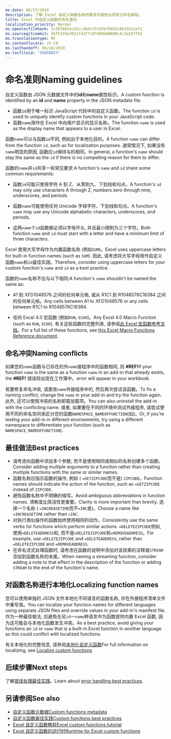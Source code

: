 ```yaml
---
ms.date: 06/17/2019
description: 了解 Excel 自定义函数名称的要求并避免出现常见命名缺陷。
title: Excel 中自定义函数的命名准则
localization_priority: Normal
ms.openlocfilehash: 2c5b78b2ecd1ccdbdc3fcb5bf6601c06193a1ef1
ms.sourcegitcommit: 4bf5159a3821f4277c07d89e88808c4c3a25ff81
ms.translationtype: MT
ms.contentlocale: zh-CN
ms.lasthandoff: 06/18/2019
ms.locfileid: "35059823"
---
```

# <a name="naming-guidelines"></a><span data-ttu-id="8aa76-103">命名准则</span><span class="sxs-lookup"><span data-stu-id="8aa76-103">Naming guidelines</span></span>

<span data-ttu-id="8aa76-104">自定义函数由 JSON 元数据文件中的**id**和**name**属性标识。</span><span class="sxs-lookup"><span data-stu-id="8aa76-104">A custom function is identified by an **id** and **name** property in the JSON metadata file.</span></span>

- <span data-ttu-id="8aa76-105">函数`id`用于唯一标识 JavaScript 代码中的自定义函数。</span><span class="sxs-lookup"><span data-stu-id="8aa76-105">The function `id` is used to uniquely identify custom functions in your JavaScript code.</span></span> 
- <span data-ttu-id="8aa76-106">函数`name`用作在 Excel 中向用户显示的显示名称。</span><span class="sxs-lookup"><span data-stu-id="8aa76-106">The function `name` is used as the display name that appears to a user in Excel.</span></span> 

<span data-ttu-id="8aa76-107">函数`name`可以与函数`id`不同, 例如出于本地化目的。</span><span class="sxs-lookup"><span data-stu-id="8aa76-107">A function `name` can differ from the function `id`, such as for localization purposes.</span></span> <span data-ttu-id="8aa76-108">通常情况下, 如果没有`name`明显的原因, 函数应`id`保持与的相同。</span><span class="sxs-lookup"><span data-stu-id="8aa76-108">In general, a function's `name` should stay the same as the `id` if there is no compelling reason for them to differ.</span></span>

<span data-ttu-id="8aa76-109">函数的`name`并`id`共享一些常见要求:</span><span class="sxs-lookup"><span data-stu-id="8aa76-109">A function's `name` and `id` share some common requirements:</span></span>

- <span data-ttu-id="8aa76-110">函数`id`可能只使用字符 A 到 Z、从零到九、下划线和句点。</span><span class="sxs-lookup"><span data-stu-id="8aa76-110">A function's `id` may only use characters A through Z, numbers zero through nine, underscores, and periods.</span></span>

- <span data-ttu-id="8aa76-111">函数`name`可能使用任何 Unicode 字母字符、下划线和句点。</span><span class="sxs-lookup"><span data-stu-id="8aa76-111">A function's `name` may use any Unicode alphabetic characters, underscores, and periods.</span></span>

- <span data-ttu-id="8aa76-112">这两`name`个`id`函数都必须以字母开头, 并且最小限制为三个字符。</span><span class="sxs-lookup"><span data-stu-id="8aa76-112">Both function `name` and `id` must start with a letter and have a minimum limit of three characters.</span></span>

<span data-ttu-id="8aa76-113">Excel 使用大写字母作为内置函数名称 (例如`SUM`)。</span><span class="sxs-lookup"><span data-stu-id="8aa76-113">Excel uses uppercase letters for built-in function names (such as `SUM`).</span></span> <span data-ttu-id="8aa76-114">因此, 请考虑将大写字母用作自定义函数`name`和`id`最佳实践。</span><span class="sxs-lookup"><span data-stu-id="8aa76-114">Therefore, consider using uppercase letters for your custom function's `name` and `id` as a best practice.</span></span>

<span data-ttu-id="8aa76-115">函数的`name`名称不应与以下相同:</span><span class="sxs-lookup"><span data-stu-id="8aa76-115">A function's `name` shouldn't be named the same as:</span></span>

- <span data-ttu-id="8aa76-116">A1 到 XFD1048576 之间的任何单元格, 或从 R1C1 到 R1048576C16384 之间的任何单元格。</span><span class="sxs-lookup"><span data-stu-id="8aa76-116">Any cells between A1 to XFD1048576 or any cells between R1C1 to R1048576C16384.</span></span>

- <span data-ttu-id="8aa76-117">任何 Excel 4.0 宏函数 (例如`RUN`, `ECHO`)。</span><span class="sxs-lookup"><span data-stu-id="8aa76-117">Any Excel 4.0 Macro Function (such as `RUN`, `ECHO`).</span></span>  <span data-ttu-id="8aa76-118">有关这些函数的完整列表, 请参阅[此 Excel 宏函数参考文档](https://d13ot9o61jdzpp.cloudfront.net/files/Excel%204.0%20Macro%20Functions%20Reference.pdf)。</span><span class="sxs-lookup"><span data-stu-id="8aa76-118">For a full list of these functions, see [this Excel Macro Functions Reference document](https://d13ot9o61jdzpp.cloudfront.net/files/Excel%204.0%20Macro%20Functions%20Reference.pdf).</span></span>

## <a name="naming-conflicts"></a><span data-ttu-id="8aa76-119">命名冲突</span><span class="sxs-lookup"><span data-stu-id="8aa76-119">Naming conflicts</span></span>

<span data-ttu-id="8aa76-120">如果您的`name`函数与已存在的外`name`接程序中的函数相同, 则 **#REF!**</span><span class="sxs-lookup"><span data-stu-id="8aa76-120">If your function `name` is the same as a function `name` in an add-in that already exists, the **#REF!**</span></span> <span data-ttu-id="8aa76-121">错误将出现在工作簿中。</span><span class="sxs-lookup"><span data-stu-id="8aa76-121">error will appear in your workbook.</span></span>

<span data-ttu-id="8aa76-122">若要修复命名冲突, 请更改`name`外接程序中的, 然后再次尝试该函数。</span><span class="sxs-lookup"><span data-stu-id="8aa76-122">To fix a naming conflict, change the `name` in your add-in and try the function again.</span></span> <span data-ttu-id="8aa76-123">此外, 还可以使用冲突的名称卸载加载项。</span><span class="sxs-lookup"><span data-stu-id="8aa76-123">You can also uninstall the add-in with the conflicting name.</span></span> <span data-ttu-id="8aa76-124">或者, 如果要在不同的环境中测试外接程序, 请尝试使用不同的命名空间来区分您的函数`NAMESPACE_NAMEOFFUNCTION`(如)。</span><span class="sxs-lookup"><span data-stu-id="8aa76-124">Or, if you're testing your add-in in different environments, try using a different namespace to differentiate your function (such as `NAMESPACE_NAMEOFFUNCTION`).</span></span>

## <a name="best-practices"></a><span data-ttu-id="8aa76-125">最佳做法</span><span class="sxs-lookup"><span data-stu-id="8aa76-125">Best practices</span></span>

- <span data-ttu-id="8aa76-126">请考虑向函数中添加多个参数, 而不是使用相同或相似的名称创建多个函数。</span><span class="sxs-lookup"><span data-stu-id="8aa76-126">Consider adding multiple arguments to a function rather than creating multiple functions with the same or similar names.</span></span>
- <span data-ttu-id="8aa76-127">函数名称应指示函数的操作, 例如 ( `=GETZIPCODE`而不是) `ZIPCODE`。</span><span class="sxs-lookup"><span data-stu-id="8aa76-127">Function names should indicate the action of the function, such as `=GETZIPCODE` instead of `ZIPCODE`.</span></span>
- <span data-ttu-id="8aa76-128">避免函数名称中不明确的缩写。</span><span class="sxs-lookup"><span data-stu-id="8aa76-128">Avoid ambiguous abbreviations in function names.</span></span> <span data-ttu-id="8aa76-129">清晰度比简洁性更重要。</span><span class="sxs-lookup"><span data-stu-id="8aa76-129">Clarity is more important than brevity.</span></span> <span data-ttu-id="8aa76-130">选择一个名称 ( `=INCREASETIME`而不`=INC`是)。</span><span class="sxs-lookup"><span data-stu-id="8aa76-130">Choose a name like `=INCREASETIME` rather than `=INC`.</span></span>
- <span data-ttu-id="8aa76-131">对执行类似操作的函数始终使用相同的动作。</span><span class="sxs-lookup"><span data-stu-id="8aa76-131">Consistently use the same verbs for functions which perform similar actions.</span></span> <span data-ttu-id="8aa76-132">`=DELETEZIPCODE`例如, 使用`=DELETEADDRESS`和, 而不是`=DELETEZIPCODE`和`=REMOVEADDRESS`。</span><span class="sxs-lookup"><span data-stu-id="8aa76-132">For example, use `=DELETEZIPCODE` and `=DELETEADDRESS`, rather than `=DELETEZIPCODE` and `=REMOVEADDRESS`.</span></span>
- <span data-ttu-id="8aa76-133">在命名流式处理函数时, 请考虑在函数的说明中添加对该效果的注释或`STREAM`添加到函数名称的末尾。</span><span class="sxs-lookup"><span data-stu-id="8aa76-133">When naming a streaming function, consider adding a note to that effect in the description of the function or adding `STREAM` to the end of the function's name.</span></span>

## <a name="localizing-function-names"></a><span data-ttu-id="8aa76-134">对函数名称进行本地化</span><span class="sxs-lookup"><span data-stu-id="8aa76-134">Localizing function names</span></span>

<span data-ttu-id="8aa76-135">您可以使用单独的 JSON 文件本地化不同语言的函数名称, 并在外接程序清单文件中重写值。</span><span class="sxs-lookup"><span data-stu-id="8aa76-135">You can localize your function names for different languages using separate JSON files and override values in your add-in's manifest file.</span></span> <span data-ttu-id="8aa76-136">作为一种最佳做法, 应避免在另`id`一`name`种语言中为函数提供内置 Excel 函数, 因为这可能会与本地化函数发生冲突。</span><span class="sxs-lookup"><span data-stu-id="8aa76-136">As a best practice, avoid giving your functions an `id` or `name` that is a built-in Excel function in another language as this could conflict with localized functions.</span></span>

<span data-ttu-id="8aa76-137">有关本地化的完整信息, 请参阅[本地化自定义函数](custom-functions-localize.md)</span><span class="sxs-lookup"><span data-stu-id="8aa76-137">For full information on localizing, see [Localize custom functions](custom-functions-localize.md)</span></span>

## <a name="next-steps"></a><span data-ttu-id="8aa76-138">后续步骤</span><span class="sxs-lookup"><span data-stu-id="8aa76-138">Next steps</span></span>
<span data-ttu-id="8aa76-139">了解[错误处理最佳实践](custom-functions-errors.md)。</span><span class="sxs-lookup"><span data-stu-id="8aa76-139">Learn about [error handling best practices](custom-functions-errors.md).</span></span>

## <a name="see-also"></a><span data-ttu-id="8aa76-140">另请参阅</span><span class="sxs-lookup"><span data-stu-id="8aa76-140">See also</span></span>

* [<span data-ttu-id="8aa76-141">自定义函数元数据</span><span class="sxs-lookup"><span data-stu-id="8aa76-141">Custom functions metadata</span></span>](custom-functions-json.md)
* [<span data-ttu-id="8aa76-142">自定义函数最佳实践</span><span class="sxs-lookup"><span data-stu-id="8aa76-142">Custom functions best practices</span></span>](custom-functions-best-practices.md)
* [<span data-ttu-id="8aa76-143">Excel 自定义函数教程</span><span class="sxs-lookup"><span data-stu-id="8aa76-143">Excel custom functions tutorial</span></span>](../tutorials/excel-tutorial-create-custom-functions.md)
* [<span data-ttu-id="8aa76-144">Excel 自定义函数的运行时</span><span class="sxs-lookup"><span data-stu-id="8aa76-144">Runtime for Excel custom functions</span></span>](custom-functions-runtime.md)
